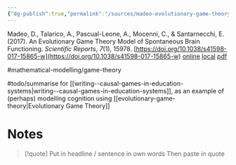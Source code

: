 ```yaml
---
{"dg-publish":true,"permalink":"/sources/madeo-evolutionary-game-theory2017/","title":"An Evolutionary Game Theory Model of Spontaneous Brain Functioning","tags":["📖"]}
---
```



Madeo, D., Talarico, A., Pascual-Leone, A., Mocenni, C., & Santarnecchi, E. (2017). An Evolutionary Game Theory Model of Spontaneous Brain Functioning. _Scientific Reports_, _7_(1), 15978. [https://doi.org/10.1038/s41598-017-15865-w](https://doi.org/10.1038/s41598-017-15865-w)
[online](http://zotero.org/users/5872672/items/U6BMAGF3) [local](zotero://select/library/items/U6BMAGF3) [pdf](file:///Users/14055622/Zotero/storage/FW94VV5Q/Madeo%20et%20al.%20-%202017%20-%20An%20Evolutionary%20Game%20Theory%20Model%20of%20Spontaneous%20B.pdf)
 
#mathematical-modelling/game-theory 

#todo/summarise for [[writing--causal-games-in-education-systems\|writing--causal-games-in-education-systems]], as an example of (perhaps) modelling cognition using [[evolutionary-game-theory\|Evolutionary Game Theory]]


# Notes

> [!quote] Put in headline / sentence in own words
> Then paste in quote
